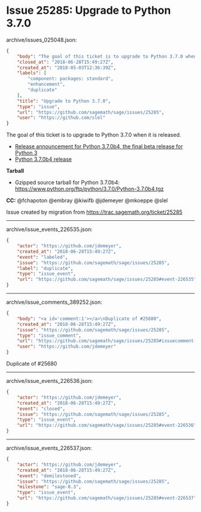 # Issue 25285: Upgrade to Python 3.7.0

archive/issues_025048.json:
```json
{
    "body": "The goal of this ticket is to upgrade to Python 3.7.0 when it is released.\n\n- [Release announcement for Python 3.7.0b4, the final beta release for Python 3](https://mail.python.org/pipermail/python-announce-list/2018-May/011918.html)\n- [Python 3.7.0b4 release](https://www.python.org/downloads/release/python-370b4/)\n\n**Tarball**\n\n- Gzipped source tarball for Python 3.7.0b4: https://www.python.org/ftp/python/3.7.0/Python-3.7.0b4.tgz\n\n**CC:**  @fchapoton @embray @kiwifb @jdemeyer @mkoeppe @slel\n\nIssue created by migration from https://trac.sagemath.org/ticket/25285\n\n",
    "closed_at": "2018-06-28T15:49:27Z",
    "created_at": "2018-05-03T12:36:39Z",
    "labels": [
        "component: packages: standard",
        "enhancement",
        "duplicate"
    ],
    "title": "Upgrade to Python 3.7.0",
    "type": "issue",
    "url": "https://github.com/sagemath/sage/issues/25285",
    "user": "https://github.com/slel"
}
```
The goal of this ticket is to upgrade to Python 3.7.0 when it is released.

- [Release announcement for Python 3.7.0b4, the final beta release for Python 3](https://mail.python.org/pipermail/python-announce-list/2018-May/011918.html)
- [Python 3.7.0b4 release](https://www.python.org/downloads/release/python-370b4/)

**Tarball**

- Gzipped source tarball for Python 3.7.0b4: https://www.python.org/ftp/python/3.7.0/Python-3.7.0b4.tgz

**CC:**  @fchapoton @embray @kiwifb @jdemeyer @mkoeppe @slel

Issue created by migration from https://trac.sagemath.org/ticket/25285





---

archive/issue_events_226535.json:
```json
{
    "actor": "https://github.com/jdemeyer",
    "created_at": "2018-06-28T15:49:27Z",
    "event": "labeled",
    "issue": "https://github.com/sagemath/sage/issues/25285",
    "label": "duplicate",
    "type": "issue_event",
    "url": "https://github.com/sagemath/sage/issues/25285#event-226535"
}
```



---

archive/issue_comments_389252.json:
```json
{
    "body": "<a id='comment:1'></a>\nDuplicate of #25680",
    "created_at": "2018-06-28T15:49:27Z",
    "issue": "https://github.com/sagemath/sage/issues/25285",
    "type": "issue_comment",
    "url": "https://github.com/sagemath/sage/issues/25285#issuecomment-389252",
    "user": "https://github.com/jdemeyer"
}
```

<a id='comment:1'></a>
Duplicate of #25680



---

archive/issue_events_226536.json:
```json
{
    "actor": "https://github.com/jdemeyer",
    "created_at": "2018-06-28T15:49:27Z",
    "event": "closed",
    "issue": "https://github.com/sagemath/sage/issues/25285",
    "type": "issue_event",
    "url": "https://github.com/sagemath/sage/issues/25285#event-226536"
}
```



---

archive/issue_events_226537.json:
```json
{
    "actor": "https://github.com/jdemeyer",
    "created_at": "2018-06-28T15:49:27Z",
    "event": "demilestoned",
    "issue": "https://github.com/sagemath/sage/issues/25285",
    "milestone": "sage-8.3",
    "type": "issue_event",
    "url": "https://github.com/sagemath/sage/issues/25285#event-226537"
}
```
